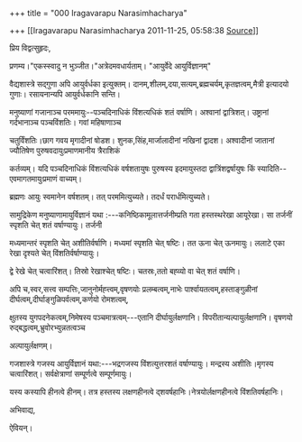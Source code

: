 +++
title = "000 Iragavarapu Narasimhacharya"

+++
[[Iragavarapu Narasimhacharya	2011-11-25, 05:58:38 [Source](https://groups.google.com/g/bvparishat/c/hAUQNib00zw)]]



प्रिय विद्वत्सुहृदः,

प्रणम्य।"एकस्स्वादु न भुञ्जीत।"अत्रेदमवधार्यताम्। "आयुर्वेदे आयुर्विज्ञानम्"

वैद्यशास्त्रे सद्गुणा अपि आयुर्वर्धका इत्युक्तम्। दानम्,शीलम्,दया,सत्यम्,ब्रह्मचर्यम्,कृतज्ञत्वम्,मैत्री इत्यादयो गुणाः। रसायनान्यपि आयुर्वर्धकानि सन्ति।

मनुष्याणां गजानाञ्च परममायुः--पञ्चदिनाधिकं विंशत्यधिकं शतं वर्षाणि। अश्वानां द्वात्रिशत्। उष्ट्रानां गर्दभानाञ्च पञ्चविंशतिः। गवां महिषाणाञ्च

चतुर्विंशतिः।छाग गवय मृगादीनां षोडश। शुनक,सिंह,मार्जालादीनां नखिनां द्वादश। अश्वादीनां जातानां ज्यौतिषेण पुरुषवदायुःप्रमाणमानीय त्रैराशिकं

कर्तव्यम्। यदि पञ्चदिनाधिकं विंशत्यधिकं वर्षशतायुषः पुरुषस्य इदमायुस्तदा द्वात्रिंशद्वर्षायुषः किं स्यादिति--एवमागतमायुःप्रमाणं वाच्यम्।

ब्रह्मणः आयुः स्वमानेन वर्षशतम्। तत् परममित्युच्यते। तदर्धं परार्धमित्युच्यते।

सामुद्रिकेण मनुष्याणामायुर्विज्ञानं यथा :---कनिष्ठिकामूलात्तर्जनीम्प्रति गता हस्तस्थरेखा आयूरेखा। सा तर्जनीं स्पृशति चेत् शतं वर्षाण्यायुः। तर्जनी

मध्यमान्तरं स्पृशति चेत् अशीतिर्वर्षाणि। मध्यमां स्पृशति चेत् षष्टिः। तत ऊना चेत् ऊनमायुः। ललाटे एका रेखा दृश्यते चेत् विंशतिर्वर्षाण्यायुः।

द्वे रेखे चेत् चत्वारिंशत्। तिस्रो रेखाश्चेत् षष्टिः। चतस्रः,ततो बह्व्यो वा चेत् शतं वर्षाणि।

अपि च,स्वर,सत्त्व सम्पत्तिः,जानुनोर्मह्त्त्वम्,वृषणयोः प्रलम्बत्वम्,नाभेः पार्श्वायतत्वम्,हस्ताङ्गुळीनां दीर्घत्वम्,दीर्घाङ्गुळिपर्वत्वम्,कर्णयो रोमशत्वम्,

क्षुतस्य युगपदनेकत्वम्,निमेषस्य पञ्चमात्रत्वम्---एतानि दीर्घायुर्लक्षणानि। विपरीतान्यल्पायुर्लक्षणानि। वृषणयो रुद्बद्धत्वम्,भ्रुवोरभ्युन्नतत्वञ्च

अल्पायुर्लक्षणम्।

गजशास्त्रे गजस्य आयुर्विज्ञानं यथा:---भद्रगजस्य विंशत्युत्तरशतं वर्षाण्यायुः। मन्द्रस्य अशीतिः।मृगस्य चत्वारिंशत्। सर्वक्षेत्राणां सम्पूर्णत्वे सम्पूर्णमायुः।

यस्य कस्यापि हीनत्वे हीनम्। तत्र हस्तस्य लक्षणहीनत्वे द्शवर्षहानिः।नेत्रयोर्लक्षणहीनत्वे विंशतिवर्षहानिः।

अभिवाद्य,

ऐवियन्।

